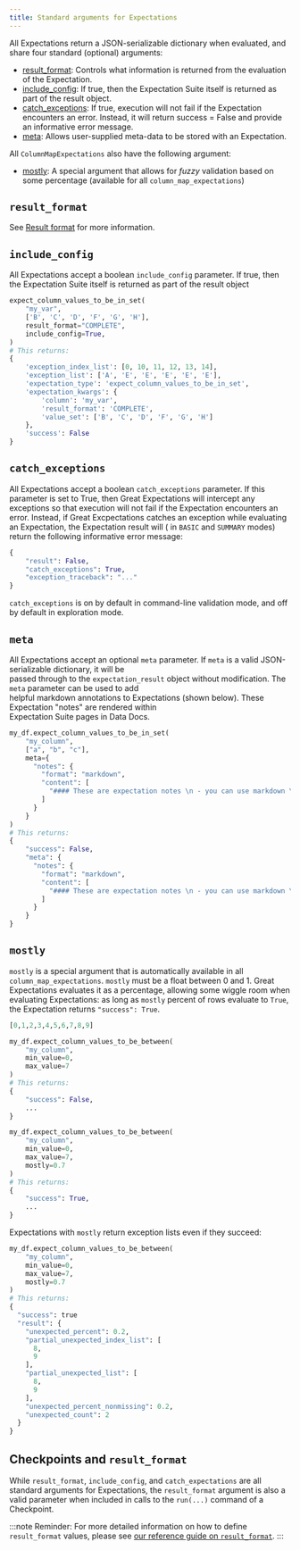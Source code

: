 ```yaml
---
title: Standard arguments for Expectations
---
```



All Expectations return a JSON-serializable dictionary when evaluated, and share four standard (optional) arguments:
* [result_format](#result_format): Controls what information is returned from the evaluation of the Expectation.
* [include_config](#include_config): If true, then the Expectation Suite itself is returned as part of the result
  object.
* [catch_exceptions](#catch_exceptions): If true, execution will not fail if the Expectation encounters an error.
  Instead, it will return success = False and provide an informative error message.
* [meta](#meta): Allows user-supplied meta-data to be stored with an Expectation.

All `ColumnMapExpectations` also have the following argument:
* [mostly](#mostly): A special argument that allows for _fuzzy_ validation based on some percentage (available for all `column_map_expectations`)

## `result_format`
See [Result format](./result_format.md) for more information.

## `include_config`

All Expectations accept a boolean `include_config` parameter. If true, then the Expectation Suite itself is returned as
part of the result object

```python
expect_column_values_to_be_in_set(
    "my_var",
    ['B', 'C', 'D', 'F', 'G', 'H'],
    result_format="COMPLETE",
    include_config=True,
)
# This returns:
{
    'exception_index_list': [0, 10, 11, 12, 13, 14],
    'exception_list': ['A', 'E', 'E', 'E', 'E', 'E'],
    'expectation_type': 'expect_column_values_to_be_in_set',
    'expectation_kwargs': {
        'column': 'my_var',
        'result_format': 'COMPLETE',
        'value_set': ['B', 'C', 'D', 'F', 'G', 'H']
    },
    'success': False
}
```

## `catch_exceptions`

All Expectations accept a boolean `catch_exceptions` parameter. If this parameter is set to True, then Great
Expectations will intercept any exceptions so that execution will not fail if the Expectation encounters an error.
Instead, if Great Excpectations catches an exception while evaluating an Expectation, the Expectation result will (
in `BASIC` and `SUMMARY` modes) return the following informative error message:

```python
{
    "result": False,
    "catch_exceptions": True,
    "exception_traceback": "..."
}
```

`catch_exceptions` is on by default in command-line validation mode, and off by default in exploration mode.

## `meta`

All Expectations accept an optional `meta` parameter. If `meta` is a valid JSON-serializable dictionary, it will be \
passed through to the `expectation_result` object without modification. The `meta` parameter can be used to add \
helpful markdown annotations to Expectations (shown below). These Expectation "notes" are rendered within \
Expectation Suite pages in Data Docs.

```python
my_df.expect_column_values_to_be_in_set(
    "my_column",
    ["a", "b", "c"],
    meta={
      "notes": {
        "format": "markdown",
        "content": [
          "#### These are expectation notes \n - you can use markdown \n - or just strings"
        ]
      }
    }
)
# This returns:
{
    "success": False,
    "meta": {
      "notes": {
        "format": "markdown",
        "content": [
          "#### These are expectation notes \n - you can use markdown \n - or just strings"
        ]
      }
    }
}
```

## `mostly`

`mostly` is a special argument that is automatically available in all `column_map_expectations`. `mostly` must be a 
float between 0 and 1. Great Expectations evaluates it as a percentage, allowing some wiggle room when evaluating 
Expectations: as long as `mostly` percent of rows evaluate to `True`, the Expectation returns `"success": True`.

```python
[0,1,2,3,4,5,6,7,8,9]

my_df.expect_column_values_to_be_between(
    "my_column",
    min_value=0,
    max_value=7
)
# This returns:
{
    "success": False,
    ...
}

my_df.expect_column_values_to_be_between(
    "my_column",
    min_value=0,
    max_value=7,
    mostly=0.7
)
# This returns:
{
    "success": True,
    ...
}
```

Expectations with `mostly` return exception lists even if they succeed:

```python
my_df.expect_column_values_to_be_between(
    "my_column",
    min_value=0,
    max_value=7,
    mostly=0.7
)
# This returns:
{
  "success": true
  "result": {
    "unexpected_percent": 0.2,
    "partial_unexpected_index_list": [
      8,
      9
    ],
    "partial_unexpected_list": [
      8,
      9
    ],
    "unexpected_percent_nonmissing": 0.2,
    "unexpected_count": 2
  }
}
```

## Checkpoints and `result_format`

While `result_format`, `include_config`, and `catch_expectations` are all standard arguments for Expectations, the `result_format` argument is also a valid parameter when included in calls to the `run(...)` command of a Checkpoint.

:::note Reminder:
For more detailed information on how to define `result_format` values, please see [our reference guide on `result_format`](./result_format.md).
:::